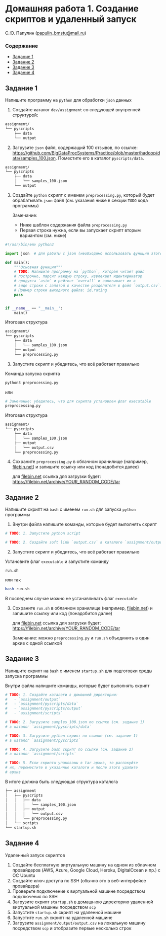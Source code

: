 
# Домашняя работа 1. Создание скриптов и удаленный запуск

С.Ю. Папулин (papulin_bmstu@mail.ru)

### Содержание

- [Задание 1](#Задание-1)
- [Задание 2](#Задание-2)
- [Задание 3](#Задание-3)
- [Задание 4](#Задание-4)

## **Задание 1** 

Напишите программу на `python` для обработки `json` данных

1. Создайте каталог `dev/assignment` со следующей внутренней структурой:

```bash
assignment/
└── pyscripts
    ├── data
    └── output
```

2. Загрузите `json` файл, содержащий 100 отзывов, по ссылке: https://github.com/BigDataProcSystems/Practice/blob/master/hadoop/data/samples_100.json. Поместите его в каталог `pyscripts/data`.

```bash
assignment/
└── pyscripts
    ├── data
    │   └── samples_100.json
    └── output
```

3. Создайте `python` скрипт с именем `preprocessing.py`, который будет обрабатывать `json` файл (см. указания ниже в секции `TODO` кода программы)

    Замечание: 
    - Ниже шаблон содержания файла `preprocessing.py`
    - Первая строка нужна, если вы запускает скрипт вторым вариантом (см. ниже)

```python
#!/usr/bin/env python3

import json  # для работы с json (необходимо использовать функции этого модуля для парсинга)

def main():
    """Основная функция"""
    # TODO: Напишите программу на `python`, которая читает файл
    # построчно, парсит каждую строку, извлекает идентификатор 
    # продукта `asin` и рейтинг `overall` и записывает их в 
    # виде строки с запятой в качестве разделителя в файл `output.csv`.
    # Пример строки выходного файла: id,rating
    pass


if __name__ == "__main__":
    main()

```

Итоговая структура

```bash
assignment/
└── pyscripts
    ├── data
    │   └── samples_100.json
    ├── output
    └── preprocessing.py
```

3. Запустите скрипт и убедитесь, что всё работает правильно

Команда запуска скрипта

```bash
python3 preprocessing.py
```
или

```bash
# Замечание: убедитесь, что для скрипта установлен флаг executable
preprocessing.py
```

Итоговая структура

```bash
assignment/
└── pyscripts
    ├── data
    │   └── samples_100.json
    ├── output
    │   └── output.csv
    └── preprocessing.py   
```

4. Сохраните `preprocessing.py` в облачном хранилище (например, [filebin.net](https://filebin.net/)) и запишите ссылку или код (понадобится далее)

    для [filebin.net](https://filebin.net/) ссылка для загрузки будет: https://filebin.net/archive/YOUR_RANDOM_CODE/tar


## **Задание 2** 
Напишите скрипт на `bash` с именем `run.sh` для запуска `python` программы

1. Внутри файла напишите команды, которые будет выполнять скрипт

```bash
# TODO: 1. Запустите python script

# TODO: 2. Создайте soft link `output.csv` в каталоге `assignment/output` к выходному файлу `assignment/pyscripts/output/output.csv
```

2. Запустите скрипт и убедитесь, что всё работает правильно

Установите флаг `executable` и запустите команду

```
run.sh
```
или так

```bash
bash run.sh
```

В последнем случае можно не устанавливать флаг `executable`

3. Сохраните `run.sh` в облачном хранилище (например, [filebin.net](https://filebin.net/)) и запишите ссылку или код (понадобится далее)

    для [filebin.net](https://filebin.net/) ссылка для загрузки будет: https://filebin.net/archive/YOUR_RANDOM_CODE/tar

    Замечание: можно `preprocessing.py` и `run.sh` объединить в один архив с одной ссылкой

## **Задание 3** 

Напишите скрипт на `bash` с именем `startup.sh` для подготовки среды запуска программы

Внутри файла напишите команды, которые будет выполнять скрипт

```bash
# TODO: 1. Создайте каталоги в домашней директории:
#   - `assignment/output`
#   - `assignment/pyscripts/data`
#   - `assignment/pyscripts/output`
#   - `assignment/scripts`

# TODO: 2. Загрузите samples_100.json по ссылке (см. задание 1) 
# в каталог `assignment/pyscripts/data`

# TODO: 3. Загрузите python скрипт по ссылке (см. задание 1) 
# в каталог `assignment/pyscripts`

# TODO: 4. Загрузите bash скрипт по ссылке (см. задание 2) 
# в каталог `assignment/scripts`

# TODO: 5. Если скрипты упакованы в tar архив, то распакуйте 
# их, переместите в указанные каталоги и после этого удалите 
# архив
```

В итоге должна быть следующая структура каталога 

```bash
├── assignment
│   ├── pyscripts
│   │   ├── data
│   │   │   └── samples_100.json
│   │   ├── output
│   │   │   └── output.csv
│   │   └── preprocessing.py
│   └── scripts
└── startup.sh
```

## **Задание 4** 

Удаленный запуск скриптов

1. Создайте бесплатную виртуальную машину на одном из облачном провайдеров (AWS, Azure, Google Cloud, Heroku, DigitalOcean и пр.) с ОС Ubuntu
2. Создайте ключ доступа по SSH (обычно это в веб-интерфейсе провайдера)
3. Проверьте подключение к виртуальной машине посредством подключения по SSH
4. Загрузите скрипт `startup.sh` в домашнюю директорию удаленной виртуальной машины посредством `scp`
5. Запустите `startup.sh` скрипт на удаленной машине
6. Запустите `run.sh` скрипт на удаленной машине
7. Загрузите `assignment/output/output.csv` на локальную машину посредством `scp` и отобразите первые несколько строк


